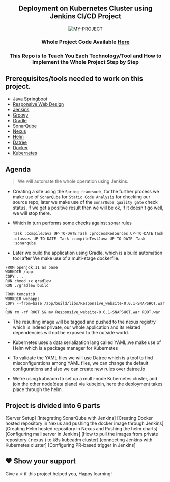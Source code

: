 <div align="center">

## Deployment on Kubernetes Cluster using Jenkins CI/CD Project

![MY-PROJECT](https://user-images.githubusercontent.com/58173938/206105042-1ffb6be9-8ed0-4d86-8bb0-bba1415f45ee.png)

### Whole Project Code Available [Here](https://github.com/Krishnamohan-Yerrabilli/Java_Gradle_Responsive_Website)

### This Repo is to Teach You Each Technology/Tool and How to Implement the Whole Project Step by Step 

</div> 

## Prerequisites/tools needed to work on this project. 

- [Java Springboot](https://spring.io/guides/gs/spring-boot/) 
- [Responsive Web Design](https://scrimba.com/learn/responsive)
- [Jenkins](https://blog.kubesimplify.com/introduction-to-jenkins)
- [Groovy](https://www.jenkins.io/doc/book/pipeline/getting-started/)
- [Gradle](https://www.vogella.com/tutorials/GradleTutorial/article.html)
- [SonarQube](https://vegastack.com/blog/why-sonarqube-an-introduction-to-sonarqube-and-its-benefits/) 
- [Nexus](https://blog.sonatype.com/how-to-get-started-with-nexus-repository-manager-oss)
- [Helm](https://youtu.be/5_J7RWLLVeQ) 
- [Datree](https://youtu.be/aqiOyXPPadk)
- [Docker](https://youtu.be/17Bl31rlnRM)
- [Kubernetes](https://github.com/Krishnamohan-Yerrabilli/Kubernetes-hands-on) 

## Agenda

> We will automate the whole operation using Jenkins.

- Creating a site using the `Spring framework`, for the further process we make use of `SonarQube` for `Static Code Analysis` for checking our source repo,  later we make use of the `SonarQube quality gate` check status, if we get a positive result then we will be ok, if it doesn't go well, we will stop there.
 
- Which in turn performs some checks against sonar rules 

	`Task :compileJava UP-TO-DATE`
	`Task :processResources UP-TO-DATE`
	`Task :classes UP-TO-DATE`
	` Task :compileTestJava UP-TO-DATE`
	` Task :sonarqube`

- Later we build the application using Gradle, which is a build automation tool after We make use of a multi-stage dockerfile.

```
FROM openjdk:11 as base 
WORKDIR /app
COPY . . 
RUN chmod +x gradlew
RUN ./gradlew build 

FROM tomcat:9
WORKDIR webapps
COPY --from=base /app/build/libs/Responsive_website-0.0.1-SNAPSHOT.war .
RUN rm -rf ROOT && mv Responsive_website-0.0.1-SNAPSHOT.war ROOT.war  

```

- The resulting image will be tagged and pushed to the nexus registry which is indeed private, our whole application and its related dependencies will not be exposed to the outside world.

- Kubernetes uses a data serialization lang called YAML,we make use of Helm which is a package manager for Kubernetes 

- To validate the YAML files we will use Datree which is a tool to find misconfigurations among YAML files, we can change the default configurations and also we can create new rules over datree.io 

- We're using kubeadm to set up a multi-node Kubernetes cluster, and join the other node(data plane) via kubejoin, here the deployment takes place through the helm.

## Project is divided into 6 parts

[Server Setup]
[Integrating SonarQube with Jenkins]
[Creating Docker hosted repository in Nexus and pushing the docker image through Jenkins]
[Creating Helm hosted repository in Nexus and Pushing the helm charts]
[Configuring mail server in Jenkins]
[How to pull the images from private repository ( nexus ) to k8s kubeadm cluster]
[connecting Jenkins with Kubernetes cluster]
[Configuring PR-based trigger in Jenkins]

## ❤ Show your support

Give a ⭐️ if this project helped you, Happy learning!
